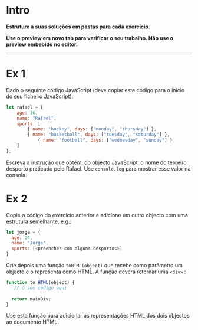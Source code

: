 # Intro


__Estruture a suas soluções em pastas para cada exercício.__

__Use o preview em novo tab para verificar o seu trabalho. Não use o preview embebido no editor.__

--------


# Ex 1 
Dado o seguinte código JavaScript (deve copiar este código para o início do seu ficheiro JavaScript):
```js
let rafael = {
	age: 16,
	name: "Rafael",
	sports: [
		{ name: "hockey", days: ["monday", "thursday"] },
		{ name: "basketball", days: ["tuesday", "saturday"] },
            { name: "football", days: ["wednesday", "sunday"] }
	]
};
```


Escreva a instrução que obtém, do objecto JavaScript, o nome do terceiro desporto praticado pelo Rafael.
Use `console.log` para mostrar esse valor na consola.


# Ex 2
Copie o código do exercício anterior e adicione um outro objecto com uma estrutura semelhante, e.g.:
```js
let jorge = {
  age: 24,
  name: "Jorge",
  sports: [<preencher com alguns desportos>]
}
```

Crie depois uma função `toHTML(object)` que recebe como parâmetro um objecto e o representa como HTML. A função deverá retornar uma `<div>` :

```js
function to HTML(object) {
   // o seu código aqui
  
  return mainDiv;
}
```
    

Use esta função para adicionar as representações HTML dos dois objectos ao documento HTML.


